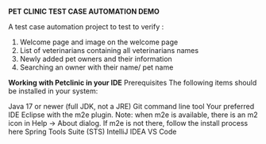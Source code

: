 **PET CLINIC TEST CASE AUTOMATION DEMO**

A test case automation project to test to verify :
1. Welcome page and image on the welcome page
2. List of veterinarians containing all veterinarians names
3. Newly added pet owners and their information
4. Searching an owner with their name/ pet name

**Working with Petclinic in your IDE**
Prerequisites
The following items should be installed in your system:

Java 17 or newer (full JDK, not a JRE)
Git command line tool
Your preferred IDE
Eclipse with the m2e plugin. Note: when m2e is available, there is an m2 icon in Help -> About dialog. If m2e is not there, follow the install process here
Spring Tools Suite (STS)
IntelliJ IDEA
VS Code
